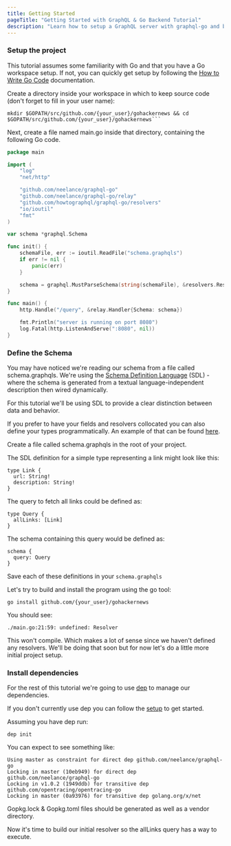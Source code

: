 ```yaml
---
title: Getting Started
pageTitle: "Getting Started with GraphQL & Go Backend Tutorial"
description: "Learn how to setup a GraphQL server with graphql-go and best practices for defining a GraphQL schema."
---
```


### Setup the project
This tutorial assumes some familiarity with Go and that you have a Go workspace setup. If not, you can quickly get
setup by following the [How to Write Go Code](https://golang.org/doc/code.html) documentation.

<Instruction>

Create a directory inside your workspace in which to keep source code (don't forget to fill in your user name):

```bash(path=".../")
mkdir $GOPATH/src/github.com/{your_user}/gohackernews && cd $GOPATH/src/github.com/{your_user}/gohackernews```
```
</Instruction>

<Instruction>

Next, create a file named main.go inside that directory, containing the following Go code.

```go
package main

import (
	"log"
	"net/http"

	"github.com/neelance/graphql-go"
	"github.com/neelance/graphql-go/relay"
	"github.com/howtographql/graphql-go/resolvers"
	"io/ioutil"
	"fmt"
)

var schema *graphql.Schema

func init() {
	schemaFile, err := ioutil.ReadFile("schema.graphqls")
	if err != nil {
		panic(err)
	}

	schema = graphql.MustParseSchema(string(schemaFile), &resolvers.Resolver{})
}

func main() {
	http.Handle("/query", &relay.Handler{Schema: schema})

	fmt.Println("server is running on port 8080")
	log.Fatal(http.ListenAndServe(":8080", nil))
}
```
</Instruction>

### Define the Schema
You may have noticed we're reading our schema from a file called schema.graphqls. We're using the [Schema Definition Language](http://graphql.org/learn/schema/#type-language) (SDL) - where the schema is generated from a textual language-independent description then wired dynamically.

For this tutorial we'll be using SDL to provide a clear distinction between data and behavior.

If you prefer to have your fields and resolvers collocated you can also define your types programmatically. An example of that can be found [here](https://github.com/neelance/graphql-go/blob/master/example/starwars/starwars.go).

Create a file called schema.graphqls in the root of your project.

<Instruction>
The SDL definition for a simple type representing a link might look like this:

```graphql(path=".../hackernews-graphql-go/schema.graphqls")
type Link {
  url: String!
  description: String!
}
```

The query to fetch all links could be defined as:

```graphql(path=".../hackernews-graphql-go/schema.graphqls")
type Query {
  allLinks: [Link]
}
```

The schema containing this query would be defined as:

```graphql(path=".../hackernews-graphql-go/schema.graphqls")
schema {
  query: Query
}
```

Save each of these definitions in your `schema.graphqls`

</Instruction>

Let's try to build and install the program using the go tool:

```bash(path=".../")
go install github.com/{your_user}/gohackernews
```

You should see:

```bash(path=".../")
./main.go:21:59: undefined: Resolver
```

This won't compile. Which makes a lot of sense since we haven't defined any resolvers. We'll be doing that soon but for now let's do a little more initial project setup.

### Install dependencies
For the rest of this tutorial we're going to use [dep](https://github.com/golang/dep) to manage our dependencies.

If you don't currently use dep you can follow the [setup](https://github.com/golang/dep#setup) to get started.

Assuming you have dep run:

```bash(path=".../")
dep init
```

You can expect to see something like:

```bash(path=".../")
Using master as constraint for direct dep github.com/neelance/graphql-go
Locking in master (10eb949) for direct dep github.com/neelance/graphql-go
Locking in v1.0.2 (1949ddb) for transitive dep github.com/opentracing/opentracing-go
Locking in master (0a93976) for transitive dep golang.org/x/net
```

Gopkg.lock & Gopkg.toml files should be generated as well as a vendor directory.

Now it's time to build our initial resolver so the allLinks query has a way to execute.

